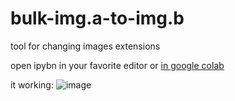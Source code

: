 # bulk-img.a-to-img.b

tool for changing images extensions

open ipybn in your favorite editor or [in google colab](https://colab.research.google.com/github/mrdarip/bulk-img.a-to-img.b/blob/main/converter.ipynb)

it working: ![image](https://github.com/user-attachments/assets/8f321d02-ad70-4042-a5d9-953dea5e6d45)
